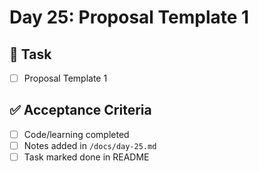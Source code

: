 # Day 25: Proposal Template 1

## 🎯 Task
- [ ] Proposal Template 1

## ✅ Acceptance Criteria
- [ ] Code/learning completed
- [ ] Notes added in `/docs/day-25.md`
- [ ] Task marked done in README
